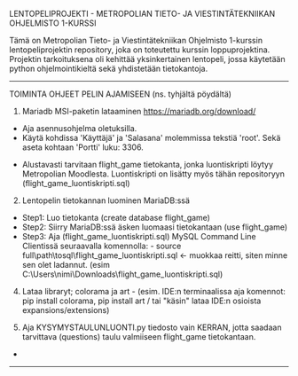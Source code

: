 LENTOPELIPROJEKTI - METROPOLIAN TIETO- JA VIESTINTÄTEKNIIKAN OHJELMISTO 1-KURSSI

Tämä on Metropolian Tieto- ja Viestintätekniikan Ohjelmisto 1-kurssin lentopeliprojektin repository, joka on toteutettu kurssin loppuprojektina. 
Projektin tarkoituksena oli kehittää yksinkertainen lentopeli, jossa käytetään python ohjelmointikieltä sekä yhdistetään tietokantoja.


-------------------------------------------------------------------------------------------------------------------------------------------------
TOIMINTA OHJEET PELIN AJAMISEEN (ns. tyhjältä pöydältä)

1. Mariadb MSI-paketin lataaminen https://mariadb.org/download/
  - Aja asennusohjelma oletuksilla.
  - Käytä kohdissa 'Käyttäjä' ja 'Salasana' molemmissa tekstiä 'root'. Sekä aseta kohtaan 'Portti' luku: 3306.

* Alustavasti tarvitaan flight_game tietokanta, jonka luontiskripti löytyy Metropolian Moodlesta. Luontiskripti on lisätty myös tähän repositoryyn (flight_game_luontiskripti.sql)
2. Lentopelin tietokannan luominen MariaDB:ssä
  - Step1: Luo tietokanta (create database flight_game)
  - Step2: Siirry MariaDB:ssä äsken luomaasi tietokantaan (use flight_game)
  - Step3: Aja (flight_game_luontiskripti.sql) MySQL Command Line Clientissä seuraavalla komennolla:
          - source full\path\tosql\flight_game_luontiskripti.sql   <- muokkaa reitti, siten minne sen olet ladannut. (esim C:\Users\nimi\Downloads\flight_game_luontiskripti.sql)

4. Lataa libraryt; colorama ja art - (esim. IDE:n terminaalissa aja komennot: pip install colorama, pip install art / tai "käsin" lataa IDE:n osioista expansions/extensions)

5. Aja KYSYMYSTAULUNLUONTI.py tiedosto vain KERRAN, jotta saadaan tarvittava (questions) taulu valmiiseen flight_game tietokantaan.

- 
-------------------------------------------------------------------------------------------------------------------------------------------------

